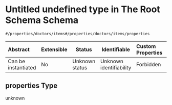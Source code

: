 # Untitled undefined type in The Root Schema Schema

```txt
#/properties/doctors/items#/properties/doctors/items/properties
```




| Abstract            | Extensible | Status         | Identifiable            | Custom Properties | Additional Properties | Access Restrictions | Defined In                                                                        |
| :------------------ | ---------- | -------------- | ----------------------- | :---------------- | --------------------- | ------------------- | --------------------------------------------------------------------------------- |
| Can be instantiated | No         | Unknown status | Unknown identifiability | Forbidden         | Allowed               | none                | [firebase_final.schema.json\*](firebase_final.schema.json "open original schema") |

## properties Type

unknown
